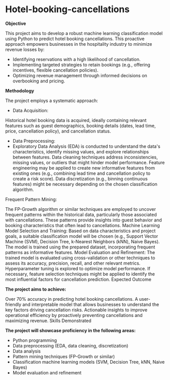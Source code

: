 # Hotel-booking-cancellations
**Objective**

This project aims to develop a robust machine learning classification model using Python to predict hotel booking cancellations. This proactive approach empowers businesses in the hospitality industry to minimize revenue losses by:

* Identifying reservations with a high likelihood of cancellation.
* Implementing targeted strategies to retain bookings (e.g., offering incentives, flexible cancellation policies).
* Optimizing revenue management through informed decisions on overbooking and pricing.

**Methodology**

The project employs a systematic approach:

* Data Acquisition:

Historical hotel booking data is acquired, ideally containing relevant features such as guest demographics, booking details (dates, lead time, price, cancellation policy), and cancellation status.

* Data Preprocessing:
* Exploratory Data Analysis (EDA) is conducted to understand the data's characteristics, identify missing values, and explore relationships between features.
Data cleaning techniques address inconsistencies, missing values, or outliers that might hinder model performance.
Feature engineering may be applied to create new informative features from existing ones (e.g., combining lead time and cancellation policy to create a risk score).
Data discretization (e.g., binning continuous features) might be necessary depending on the chosen classification algorithm.

Frequent Pattern Mining:

The FP-Growth algorithm or similar techniques are employed to uncover frequent patterns within the historical data, particularly those associated with cancellations.
These patterns provide insights into guest behavior and booking characteristics that often lead to cancellations.
Machine Learning Model Selection and Training:
Based on data characteristics and project goals, a suitable classification model will be chosen (e.g., Support Vector Machine (SVM), Decision Tree, k-Nearest Neighbors (kNN), Naive Bayes).
The model is trained using the prepared dataset, incorporating frequent patterns as informative features.
Model Evaluation and Refinement:
The trained model is evaluated using cross-validation or other techniques to assess its accuracy, precision, recall, and other relevant metrics.
Hyperparameter tuning is explored to optimize model performance.
If necessary, feature selection techniques might be applied to identify the most influential factors for cancellation prediction.
Expected Outcome

**The project aims to achieve:**

Over 70% accuracy in predicting hotel booking cancellations.
A user-friendly and interpretable model that allows businesses to understand the key factors driving cancellation risks.
Actionable insights to improve operational efficiency by proactively preventing cancellations and maximizing revenue.
Skills Demonstrated

**The project will showcase proficiency in the following areas:**

* Python programming
* Data preprocessing (EDA, data cleaning, discretization)
* Data analysis
* Pattern mining techniques (FP-Growth or similar)
* Classification machine learning models (SVM, Decision Tree, kNN, Naive Bayes)
* Model evaluation and refinement
